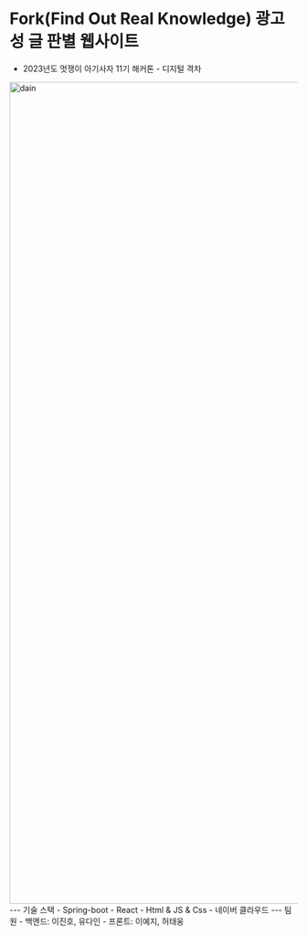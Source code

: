 # Fork(Find Out Real Knowledge) 광고성 글 판별 웹사이트

- 2023년도 멋쟁이 아기사자 11기 해커톤 - 디지털 격차
<img width="1440" alt="dain" src="https://github.com/ryudain05/Hackathon_Fork/assets/75834815/4b91278f-e670-421f-81bc-995bf1d8b586">
---
기술 스택
- Spring-boot
- React
- Html & JS & Css
- 네이버 클라우드
---
팀원
- 백엔드: 이진호, 유다인
- 프론트: 이예지, 허태웅
